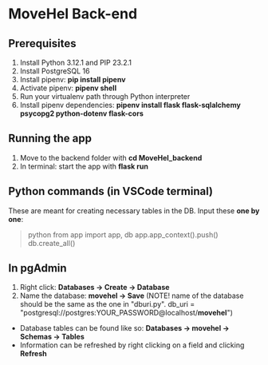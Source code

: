 # MoveHel Back-end

## Prerequisites
1. Install Python 3.12.1 and PIP 23.2.1
2. Install PostgreSQL 16
3. Install pipenv: **pip install pipenv**
4. Activate pipenv: **pipenv shell**
5. Run your virtualenv path through Python interpreter
6. Install pipenv dependencies: **pipenv install flask flask-sqlalchemy psycopg2 python-dotenv flask-cors**

## Running the app
1. Move to the backend folder with **cd MoveHel_backend**
2. In terminal: start the app with **flask run** 

## Python commands (in VSCode terminal)
These are meant for creating necessary tables in the DB. Input these **one by one**:
> python
> from app import app, db
> app.app_context().push()
> db.create_all()

## In pgAdmin
1. Right click: **Databases -> Create -> Database**
2. Name the database: **movehel -> Save** (NOTE! name of the database should be the same as the one in "dburi.py".
db_uri = "postgresql://postgres:YOUR_PASSWORD@localhost/**movehel**")
- Database tables can be found like so: **Databases -> movehel -> Schemas -> Tables**
- Information can be refreshed by right clicking on a field and clicking **Refresh**